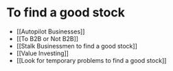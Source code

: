 # To find a good stock

- [[Autopilot Businesses]]
- [[To B2B or Not B2B]]
- [[Stalk Businessmen to find a good stock]]
- [[Value Investing]]
- [[Look for temporary problems to find a good stock]]
